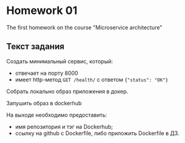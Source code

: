 # Homework 01

The first homework on the course "Microservice architecture"

## Текст задания

Создать минимальный сервис, который:
- отвечает на порту 8000
- имеет http-метод `GET /health/` с ответом `{"status": "OK"}`

Cобрать локально образ приложения в докер.

Запушить образ в dockerhub

На выходе необходимо предоставить:
- имя репозитория и тэг на Dockerhub;
- ссылку на github c Dockerfile, либо приложить Dockerfile в ДЗ.
